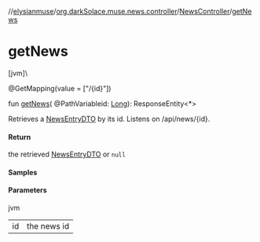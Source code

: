 //[elysianmuse](../../../index.md)/[org.darkSolace.muse.news.controller](../index.md)/[NewsController](index.md)/[getNews](get-news.md)

# getNews

[jvm]\

@GetMapping(value = [&quot;/{id}&quot;])

fun [getNews](get-news.md)(
@PathVariableid: [Long](https://kotlinlang.org/api/latest/jvm/stdlib/kotlin/-long/index.html)): ResponseEntity&lt;*&gt;

Retrieves a [NewsEntryDTO](../../org.darkSolace.muse.news.model.dto/-news-entry-d-t-o/index.md) by its id. Listens on
/api/news/{id}.

#### Return

the retrieved [NewsEntryDTO](../../org.darkSolace.muse.news.model.dto/-news-entry-d-t-o/index.md) or `null`

#### Samples

#### Parameters

jvm

|     |             |
|-----|-------------|
| id  | the news id |
